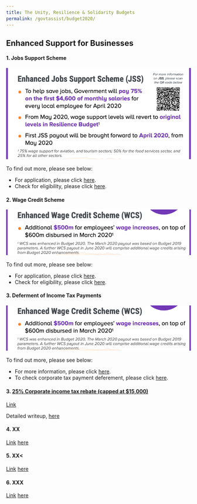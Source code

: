 ```yaml
---
title: The Unity, Resilience & Solidarity Budgets 
permalink: /govtassist/budget2020/
---
```


## **Enhanced Support for Businesses**

#### **1. Jobs Support Scheme**

![Jobs Support Scheme](/images/jssinfo.png "Jobs Support Scheme")

To find out more, please see below:
- For application, please click <a target="_blank" href="https://go.gov.sg/jssapplication">here</a>.
- Check for eligibility, please click <a target="_blank" href="https://go.gov.sg/jsseligibility">here</a>.


#### **2. Wage Credit Scheme**

![Wage Credit Scheme](/images/ecsinfo.png "Wage Credit Scheme")

To find out more, please see below:
- For application, please click <a target="_blank" href="https://go.gov.sg/wcsapplication">here</a>.
- Check for eligibility, please click <a target="_blank" href="https://go.gov.sg/wcseligibility">here</a>.

#### **3. Deferment of Income Tax Payments**

![Deferment of Income Tax Payments](/images/ecsinfo.png "Deferment of Income Tax Payments")

To find out more, please see below:
- For more information, please click <a target="_blank" href="https://go.gov.sg/deferinfo">here</a>.
- To check corporate tax payment deferement, please click <a target="_blank" href="https://go.gov.sg/defercal">here</a>.


#### **3.	<ins>25% Corporate income tax rebate (capped at $15,000)</ins>**

<ins>Link</ins>

Detailed writeup, <a target="_blank" href="https://www.iras.gov.sg/irashome/Businesses/Companies/Learning-the-basics-of-Corporate-Income-Tax/Corporate-Tax-Rates--Corporate-Income-Tax-Rebates-and-Tax-Exemption-Schemes/#title3">here</a>

#### **4.	XX**

<ins>Link</ins>
<a target="_blank" href="#">here</a>

#### **5.	XX<**

<ins>Link</ins>
<a target="_blank" href="#">here</a>

#### **6.	XXX**

<ins>Link</ins>
<a target="_blank" href="#">here</a>

